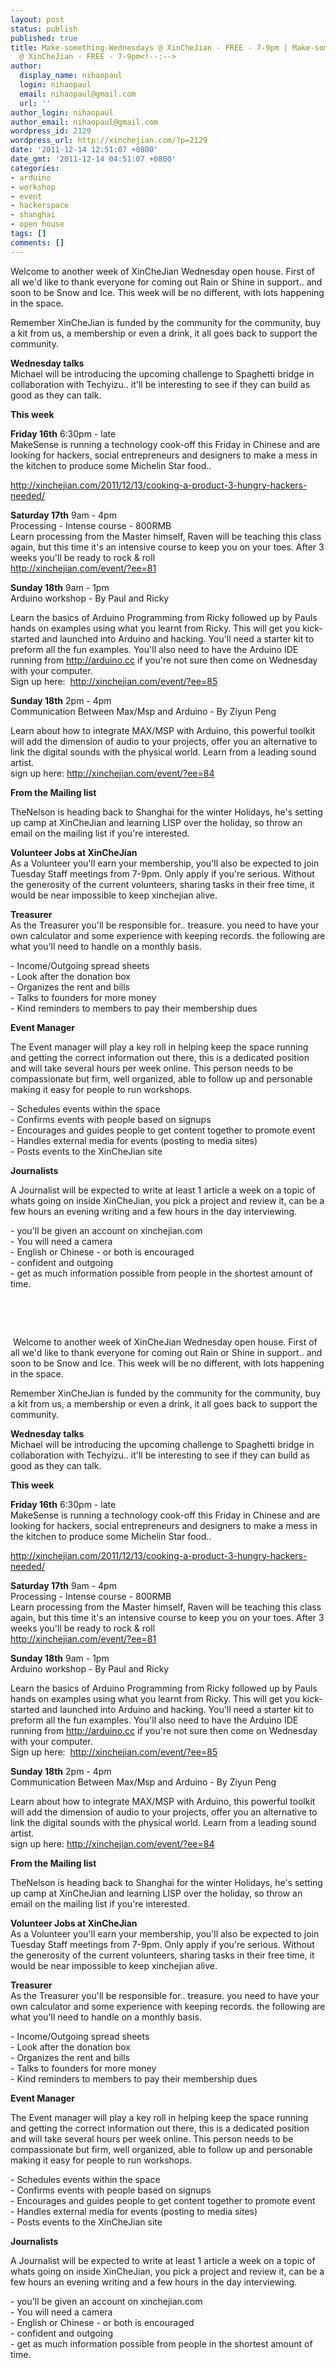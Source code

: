 ```yaml
---
layout: post
status: publish
published: true
title: Make-something-Wednesdays @ XinCheJian - FREE - 7-9pm | Make-something-Wednesdays
  @ XinCheJian - FREE - 7-9pm<!--:-->
author:
  display_name: nihaopaul
  login: nihaopaul
  email: nihaopaul@gmail.com
  url: ''
author_login: nihaopaul
author_email: nihaopaul@gmail.com
wordpress_id: 2129
wordpress_url: http://xinchejian.com/?p=2129
date: '2011-12-14 12:51:07 +0800'
date_gmt: '2011-12-14 04:51:07 +0800'
categories:
- arduino
- workshop
- event
- hackerspace
- shanghai
- open house
tags: []
comments: []
---
```

<p><!--:en-->Welcome to another week of XinCheJian Wednesday open house. First of all we'd like to thank everyone for coming out Rain or Shine in support.. and soon to be Snow and Ice. This week will be no different, with lots happening in the space.</p>
<p>Remember XinCheJian is funded by the community for the community, buy a kit from us, a membership or even a drink, it all goes back to support the community.</p>
<p><strong>Wednesday talks</strong><br />
Michael will be introducing the upcoming challenge to Spaghetti bridge in collaboration with Techyizu.. it'll be interesting to see if they can build as good as they can talk.</p>
<p><strong>This week</strong></p>
<p><strong>Friday 16th</strong> 6:30pm - late<br />
MakeSense is running a technology cook-off this Friday in Chinese and are looking for hackers, social entrepreneurs and designers to make a mess in the kitchen to produce some Michelin Star food..</p>
<p><a href="http://arduino.cc/">http://xinchejian.com/2011/12/13/cooking-a-product-3-hungry-hackers-needed/</a></p>
<p><strong>Saturday 17th</strong> 9am - 4pm<br />
Processing - Intense course - 800RMB<br />
Learn processing from the Master himself, Raven will be teaching this class again, but this time it's an intensive course to keep you on your toes. After 3 weeks you'll be ready to rock &amp; roll<br />
<a href="../event/?ee=81">http://xinchejian.com/event/?ee=81</a></p>
<p><strong>Sunday 18th</strong> 9am - 1pm<br />
Arduino workshop - By Paul and Ricky</p>
<p>Learn the basics of Arduino Programming from Ricky followed up by Pauls hands on examples using what you learnt from Ricky. This will get you kick-started and launched into Arduino and hacking. You'll need a starter kit to preform all the fun examples. You'll also need to have the Arduino IDE running from <a href="http://arduino.cc/">http://arduino.cc</a> if you're not sure then come on Wednesday with your computer.<br />
Sign up here:&nbsp; <a href="../event/?ee=85">http://xinchejian.com/event/?ee=85</a></p>
<p><strong>Sunday 18th</strong> 2pm - 4pm<br />
Communication Between Max/Msp and Arduino - By Ziyun Peng</p>
<p>Learn about how to integrate MAX/MSP with Arduino, this powerful toolkit will add the dimension of audio to your projects, offer you an alternative to link the digital sounds with the physical world. Learn from a leading sound artist.<br />
sign up here: <a href="../event/?ee=84">http://xinchejian.com/event/?ee=84</a></p>
<p><strong>From the Mailing list</strong></p>
<p>TheNelson is heading back to Shanghai for the winter Holidays, he's setting up camp at XinCheJian and learning LISP over the holiday, so throw an email on the mailing list if you're interested.</p>
<p><strong>Volunteer Jobs at XinCheJian</strong><br />
As a Volunteer you'll earn your membership, you'll also be expected to join Tuesday Staff meetings from 7-9pm. Only apply if you're serious. Without the generosity of the current volunteers, sharing tasks in their free time, it would be near impossible to keep xinchejian alive.</p>
<p><strong>Treasurer</strong><br />
As the Treasurer you'll be responsible for.. treasure. you need to have your own calculator and some experience with keeping records. the following are what you'll need to handle on a monthly basis.</p>
<p>- Income/Outgoing spread sheets<br />
- Look after the donation box<br />
- Organizes the rent and bills<br />
- Talks to founders for more money<br />
- Kind reminders to members to pay their membership dues</p>
<p><strong>Event Manager</strong></p>
<p>The Event manager will play a key roll in helping keep the space running and getting the correct information out there, this is a dedicated position and will take several hours per week online. This person needs to be compassionate but firm, well organized, able to follow up and personable making it easy for people to run workshops.</p>
<p>- Schedules events within the space<br />
- Confirms events with people based on signups<br />
- Encourages and guides people to get content together to promote event<br />
- Handles external media for events (posting to media sites)<br />
- Posts events to the XinCheJian site</p>
<p><strong>Journalists</strong></p>
<p>A Journalist will be expected to write at least 1 article a week on a topic of whats going on inside XinCheJian, you pick a project and review it, can be a few hours an evening writing and a few hours in the day interviewing.</p>
<p>- you'll be given an account on xinchejian.com<br />
- You will need a camera<br />
- English or Chinese - or both is encouraged<br />
- confident and outgoing<br />
- get as much information possible from people in the shortest amount of time.</p>
<p>&nbsp;</p>
<p>&nbsp;</p>
<p>&nbsp;<!--:--><!--:zh-->Welcome to another week of XinCheJian Wednesday open house. First of all we'd like to thank everyone for coming out Rain or Shine in support.. and soon to be Snow and Ice. This week will be no different, with lots happening in the space.</p>
<p>Remember XinCheJian is funded by the community for the community, buy a kit from us, a membership or even a drink, it all goes back to support the community.</p>
<p><strong>Wednesday talks</strong><br />
Michael will be introducing the upcoming challenge to Spaghetti bridge in collaboration with Techyizu.. it'll be interesting to see if they can build as good as they can talk.</p>
<p><strong>This week</strong></p>
<p><strong>Friday 16th</strong> 6:30pm - late<br />
MakeSense is running a technology cook-off this Friday in Chinese and are looking for hackers, social entrepreneurs and designers to make a mess in the kitchen to produce some Michelin Star food..</p>
<p><a href="http://arduino.cc/">http://xinchejian.com/2011/12/13/cooking-a-product-3-hungry-hackers-needed/</a></p>
<p><strong>Saturday 17th</strong> 9am - 4pm<br />
Processing - Intense course - 800RMB<br />
Learn processing from the Master himself, Raven will be teaching this class again, but this time it's an intensive course to keep you on your toes. After 3 weeks you'll be ready to rock &amp; roll<br />
<a href="../event/?ee=81">http://xinchejian.com/event/?ee=81</a></p>
<p><strong>Sunday 18th</strong> 9am - 1pm<br />
Arduino workshop - By Paul and Ricky</p>
<p>Learn the basics of Arduino Programming from Ricky followed up by Pauls hands on examples using what you learnt from Ricky. This will get you kick-started and launched into Arduino and hacking. You'll need a starter kit to preform all the fun examples. You'll also need to have the Arduino IDE running from <a href="http://arduino.cc/">http://arduino.cc</a> if you're not sure then come on Wednesday with your computer.<br />
Sign up here:&nbsp; <a href="../event/?ee=85">http://xinchejian.com/event/?ee=85</a></p>
<p><strong>Sunday 18th</strong> 2pm - 4pm<br />
Communication Between Max/Msp and Arduino - By Ziyun Peng</p>
<p>Learn about how to integrate MAX/MSP with Arduino, this powerful toolkit will add the dimension of audio to your projects, offer you an alternative to link the digital sounds with the physical world. Learn from a leading sound artist.<br />
sign up here: <a href="../event/?ee=84">http://xinchejian.com/event/?ee=84</a></p>
<p><strong>From the Mailing list</strong></p>
<p>TheNelson is heading back to Shanghai for the winter Holidays, he's setting up camp at XinCheJian and learning LISP over the holiday, so throw an email on the mailing list if you're interested.</p>
<p><strong>Volunteer Jobs at XinCheJian</strong><br />
As a Volunteer you'll earn your membership, you'll also be expected to join Tuesday Staff meetings from 7-9pm. Only apply if you're serious. Without the generosity of the current volunteers, sharing tasks in their free time, it would be near impossible to keep xinchejian alive.</p>
<p><strong>Treasurer</strong><br />
As the Treasurer you'll be responsible for.. treasure. you need to have your own calculator and some experience with keeping records. the following are what you'll need to handle on a monthly basis.</p>
<p>- Income/Outgoing spread sheets<br />
- Look after the donation box<br />
- Organizes the rent and bills<br />
- Talks to founders for more money<br />
- Kind reminders to members to pay their membership dues</p>
<p><strong>Event Manager</strong></p>
<p>The Event manager will play a key roll in helping keep the space running and getting the correct information out there, this is a dedicated position and will take several hours per week online. This person needs to be compassionate but firm, well organized, able to follow up and personable making it easy for people to run workshops.</p>
<p>- Schedules events within the space<br />
- Confirms events with people based on signups<br />
- Encourages and guides people to get content together to promote event<br />
- Handles external media for events (posting to media sites)<br />
- Posts events to the XinCheJian site</p>
<p><strong>Journalists</strong></p>
<p>A Journalist will be expected to write at least 1 article a week on a topic of whats going on inside XinCheJian, you pick a project and review it, can be a few hours an evening writing and a few hours in the day interviewing.</p>
<p>- you'll be given an account on xinchejian.com<br />
- You will need a camera<br />
- English or Chinese - or both is encouraged<br />
- confident and outgoing<br />
- get as much information possible from people in the shortest amount of time.</p>
<p>&nbsp;</p>
<p>&nbsp;</p>
<p>&nbsp;<!--:--></p>
